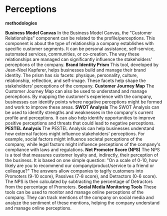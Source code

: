 # Perceptions

**methodologies**

**Business Model Canvas**
In the Business Model Canvas, the "Customer Relationships" component can be related to the profile/perceptions. This component is about the type of relationship a company establishes with specific customer segments. It can be personal assistance, self-service, automated services, communities, or co-creation. The way these relationships are managed can significantly influence the stakeholders' perceptions of the company.
**Brand Identity Prism**
This tool, developed by Jean-Noel Kapferer, helps businesses build and manage their brand identity. The prism has six facets: physique, personality, culture, relationship, reflection, and self-image. These facets help shape the stakeholders' perceptions of the company.
**Customer Journey Map**
The Customer Journey Map can also be used to understand and manage perceptions. By mapping the customer's experience with the company, businesses can identify points where negative perceptions might be formed and work to improve these areas.
**SWOT Analysis**
The SWOT Analysis can be used to identify strengths and weaknesses in the company's current profile and perceptions. It can also help identify opportunities to improve positive perceptions and threats that could lead to negative perceptions.
**PESTEL Analysis**
The PESTEL Analysis can help businesses understand how external factors might influence stakeholders' perceptions. For example, social factors might influence societal perceptions of the company, while legal factors might influence perceptions of the company's compliance with laws and regulations.
**Net Promoter Score (NPS)**
The NPS is a tool that measures customer loyalty and, indirectly, their perception of the business. It is based on one simple question: "On a scale of 0-10, how likely are you to recommend our company/product/service to a friend or colleague?" The answers allow companies to tagify customers into Promoters (9-10 score), Passives (7-8 score), and Detractors (0-6 score). The NPS is then calculated by subtracting the percentage of Detractors from the percentage of Promoters.
**Social Media Monitoring Tools**
These tools can be used to monitor and manage online perceptions of the company. They can track mentions of the company on social media and analyze the sentiment of these mentions, helping the company understand and manage online perceptions.